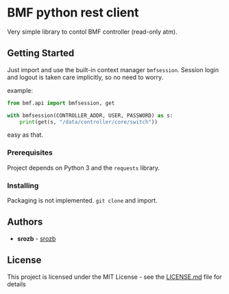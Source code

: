 # BMF python rest client

Very simple library to contol BMF controller (read-only atm).

## Getting Started

Just import and use the built-in context manager `bmfsession`. Session login and logout is taken care implicitly, so no need to worry.

example:

```python
from bmf.api import bmfsession, get

with bmfsession(CONTROLLER_ADDR, USER, PASSWORD) as s:
    print(get(s, "/data/controller/core/switch"))
```

easy as that.

### Prerequisites

Project depends on Python 3 and the `requests` library.

### Installing

Packaging is not implemented. `git clone` and import.

## Authors

* **srozb** - [srozb](https://github.com/srozb)

## License

This project is licensed under the MIT License - see the [LICENSE.md](LICENSE.md) file for details
